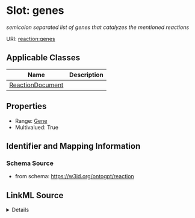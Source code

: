 # Slot: genes
_semicolon separated list of genes that catalyzes the mentioned reactions_


URI: [reaction:genes](http://w3id.org/ontogpt/reaction/genes)



<!-- no inheritance hierarchy -->




## Applicable Classes

| Name | Description |
| --- | --- |
[ReactionDocument](ReactionDocument.md) | 






## Properties

* Range: [Gene](Gene.md)
* Multivalued: True








## Identifier and Mapping Information







### Schema Source


* from schema: https://w3id.org/ontogpt/reaction




## LinkML Source

<details>
```yaml
name: genes
description: semicolon separated list of genes that catalyzes the mentioned reactions
from_schema: https://w3id.org/ontogpt/reaction
rank: 1000
multivalued: true
alias: genes
owner: ReactionDocument
domain_of:
- ReactionDocument
range: Gene

```
</details>